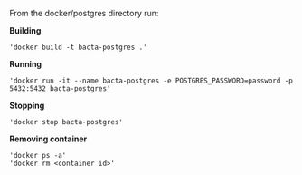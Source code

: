 From the docker/postgres directory run:

**Building**

`'docker build -t bacta-postgres .'`

**Running**

`'docker run -it --name bacta-postgres -e POSTGRES_PASSWORD=password -p 5432:5432 bacta-postgres'`

**Stopping**

`'docker stop bacta-postgres'`

**Removing container**

`'docker ps -a'`<br>
`'docker rm <container id>'`